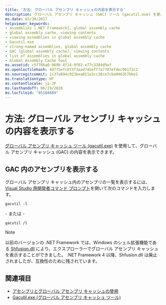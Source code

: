 ```yaml
---
title: '方法: グローバル アセンブリ キャッシュの内容を表示する'
description: グローバル アセンブリ キャッシュ (GAC) ツール (gacutil.exe) を使用して .NET でグローバル アセンブリ キャッシュの内容を表示する方法について説明します。
ms.date: 03/30/2017
helpviewer_keywords:
- assemblies [.NET Framework], global assembly cache
- global assembly cache, viewing contents
- viewing assemblies in global assembly cache
- Gacutil.exe
- strong-named assemblies, global assembly cache
- GAC (global assembly cache), viewing contents
- list of assemblies in global assembly cache
- Global Assembly Cache tool
ms.assetid: c5f786a0-969b-4f14-9f02-e77c3384d9af
ms.openlocfilehash: 4d775efc073f3aad745eff7a7707efdec06172c2
ms.sourcegitcommit: 1c37a894c923bea021a3cc38ce7cba946357bbe1
ms.translationtype: HT
ms.contentlocale: ja-JP
ms.lasthandoff: 06/19/2020
ms.locfileid: "85104689"
---
```

# <a name="how-to-view-the-contents-of-the-global-assembly-cache"></a>方法: グローバル アセンブリ キャッシュの内容を表示する

[グローバル アセンブリ キャッシュ ツール (gacutil.exe)](../tools/gacutil-exe-gac-tool.md) を使用して、グローバル アセンブリ キャッシュ (GAC) の内容を表示できます。

## <a name="view-the-assemblies-in-the-gac"></a>GAC 内のアセンブリを表示する

グローバル アセンブリ キャッシュ内のアセンブリの一覧を表示するには、[Visual Studio 用開発者コマンド プロンプト](../tools/developer-command-prompt-for-vs.md)を開いて次のコマンドを入力します。

```shell
gacutil -l
```

\- または -

```shell
gacutil /l
```

> [!NOTE]
> 以前のバージョンの .NET Framework では、Windows のシェル拡張機能である [Shfusion.dll](https://docs.microsoft.com/previous-versions/dotnet/netframework-4.0/34149zk3(v=vs.100)) により、エクスプローラーでグローバル アセンブリ キャッシュを表示することができました。 .NET Framework 4 以降、Shfusion.dll は廃止されましたが、互換性のために残されています。

## <a name="see-also"></a>関連項目

- [アセンブリとグローバル アセンブリ キャッシュの使用](working-with-assemblies-and-the-gac.md)
- [Gacutil.exe (グローバル アセンブリ キャッシュ ツール)](../tools/gacutil-exe-gac-tool.md)
